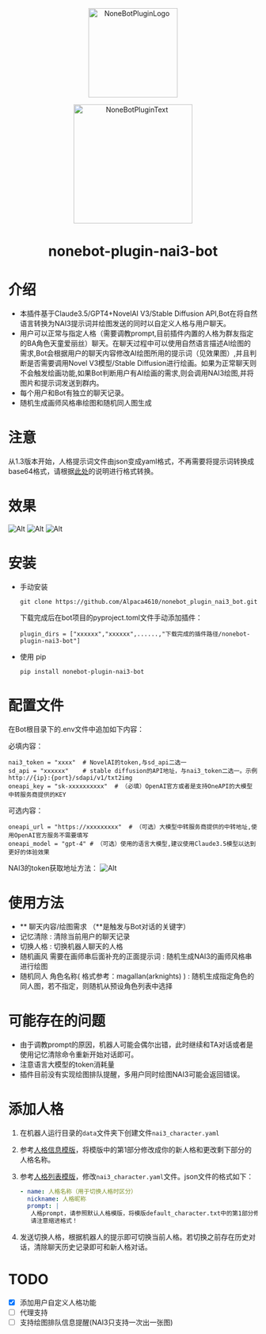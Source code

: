 <div align="center">
  <a href="https://v2.nonebot.dev/store"><img src="https://github.com/A-kirami/nonebot-plugin-template/blob/resources/nbp_logo.png" width="180" height="180" alt="NoneBotPluginLogo"></a>
  <br>
  <p><img src="https://github.com/A-kirami/nonebot-plugin-template/blob/resources/NoneBotPlugin.svg" width="240" alt="NoneBotPluginText"></p>
</div>

<div align="center">

# nonebot-plugin-nai3-bot
</div>

# 介绍
- 本插件基于Claude3.5/GPT4+NovelAI V3/Stable Diffusion API,Bot在将自然语言转换为NAI3提示词并绘图发送的同时以自定义人格与用户聊天。
- 用户可以正常与指定人格（需要调教prompt,目前插件内置的人格为群友指定的BA角色天童爱丽丝）聊天。在聊天过程中可以使用自然语言描述AI绘图的需求,Bot会根据用户的聊天内容修改AI绘图所用的提示词（见效果图）,并且判断是否需要调用Novel V3模型/Stable Diffusion进行绘画。如果为正常聊天则不会触发绘画功能,如果Bot判断用户有AI绘画的需求,则会调用NAI3绘图,并将图片和提示词发送到群内。
- 每个用户和Bot有独立的聊天记录。
- 随机生成画师风格串绘图和随机同人图生成

# 注意
从1.3版本开始，人格提示词文件由json变成yaml格式，不再需要将提示词转换成base64格式，请根据[此处](#添加人格)的说明进行格式转换。
# 效果
![Alt](demo1.jpeg)
![Alt](demo2.png)
![Alt](demo3.png)

# 安装
* 手动安装
  ```
  git clone https://github.com/Alpaca4610/nonebot_plugin_nai3_bot.git
  ```

  下载完成后在bot项目的pyproject.toml文件手动添加插件：

  ```
  plugin_dirs = ["xxxxxx","xxxxxx",......,"下载完成的插件路径/nonebot-plugin-nai3-bot"]
  ```
* 使用 pip
  ```
  pip install nonebot-plugin-nai3-bot
  ```
# 配置文件

在Bot根目录下的.env文件中追加如下内容：

必填内容：
```
nai3_token = "xxxx"  # NovelAI的token,与sd_api二选一
sd_api = "xxxxxx"    # stable diffusion的API地址，与nai3_token二选一。示例 http://{ip}:{port}/sdapi/v1/txt2img
oneapi_key = "sk-xxxxxxxxxx"  # （必填）OpenAI官方或者是支持OneAPI的大模型中转服务商提供的KEY
```

可选内容：
```
oneapi_url = "https://xxxxxxxxx"  # （可选）大模型中转服务商提供的中转地址,使用OpenAI官方服务不需要填写
oneapi_model = "gpt-4" # （可选）使用的语言大模型,建议使用Claude3.5模型以达到更好的体验效果
```
NAI3的token获取地址方法：
![Alt](image.png)

# 使用方法
- **  聊天内容/绘图需求      （**是触发与Bot对话的关键字）
- 记忆清除 : 清除当前用户的聊天记录
- 切换人格 : 切换机器人聊天的人格
- 随机画风 需要在画师串后面补充的正面提示词 : 随机生成NAI3的画师风格串进行绘图
- 随机同人 角色名称( 格式参考：magallan(arknights) ) : 随机生成指定角色的同人图，若不指定，则随机从预设角色列表中选择

# 可能存在的问题
- 由于调教prompt的原因，机器人可能会偶尔出错，此时继续和TA对话或者是使用记忆清除命令重新开始对话即可。
- 注意语言大模型的token消耗量
- 插件目前没有实现绘图排队提醒，多用户同时绘图NAI3可能会返回错误。
# 添加人格
1. 在机器人运行目录的`data`文件夹下创建文件`nai3_character.yaml`
2. 参考[人格信息模版](default_character.txt)，将模版中的第1部分修改成你的新人格和更改剩下部分的人格名称。
3. 参考[人格列表模版](nai3_character.yaml)，修改`nai3_character.yaml`文件。json文件的格式如下：
   ```yaml
   - name: 人格名称（用于切换人格时区分）
     nickname: 人格昵称
     prompt: |
      人格prompt，请参照默认人格模版，将模版default_character.txt中的第1部分修改成新人格和更改第2部分的出现的人格名称，再把内容复制到此处即可
      请注意缩进格式！
    ```

4. 发送切换人格，根据机器人的提示即可切换当前人格。若切换之前存在历史对话，清除聊天历史记录即可和新人格对话。

# TODO
- [x] 添加用户自定义人格功能
- [ ] 代理支持
- [ ] 支持绘图排队信息提醒(NAI3只支持一次出一张图)
